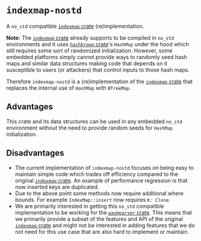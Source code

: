 # `indexmap-nostd`

A `no_std` compatible [`indexmap` crate] (re)implementation.

**Note:** The [`indexmap` crate] already supports to be compiled in
`no_std` environments and it uses [`hashbrown` crate]'s `HashMap` under the
hood which still requires some sort of randomized initialization.
However, some embedded platforms simply cannot provide ways to randomly
seed hash maps and similar data structures making code that depends on it
susceptible to users (or attackers) that control inputs to those hash maps.

Therefore `indexmap-nostd` is a (re)implementation of the [`indexmap` crate]
that replaces the internal use of `HashMap` with `BTreeMap`.

## Advantages

This crate and its data structures can be used in any embedded `no_std`
environment without the need to provide random seeds for `HashMap` initialization.

## Disadvantages

- The current implementation of `indexmap-nostd` focuses on being easy to
  maintain simple code which trades off efficiency compared to the original
  [`indexmap` crate].
  An example of performance regression is that now inserted keys are duplicated.
- Due to the above point some methods now require additional where bounds.
  For example `IndexMap::insert` now requires `K: Clone`.
- We are primarily interested in getting this `no_std` compatible implementation
  to be working for the [`wasmparser` crate]. This means that we primarily
  provide a subset of the features and API of the original [`indexmap` crate]
  and might not be interested in adding features that we do not need for
  this use case that are also hard to implement or maintain.

[`indexmap` crate]: https://www.crates.io/crates/indexmap
[`wasmparser` crate]: https://www.crates.io/crates/wasmparser-nostd
[`hashbrown` crate]: https://www.crates.io/crates/hashbrown

